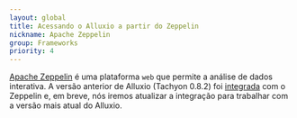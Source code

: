 ```yaml
---
layout: global
title: Acessando o Alluxio a partir do Zeppelin
nickname: Apache Zeppelin
group: Frameworks
priority: 4
---
```


[Apache Zeppelin](http://zeppelin-project.org/) é uma plataforma `web` que permite a análise
de dados interativa. A versão anterior de Alluxio (Tachyon 0.8.2) foi
[integrada](https://github.com/apache/incubator-zeppelin/blob/master/docs/interpreter/tachyon.md)
com o Zeppelin e, em breve, nós iremos atualizar a integração para trabalhar com a versão mais
atual do Alluxio.
